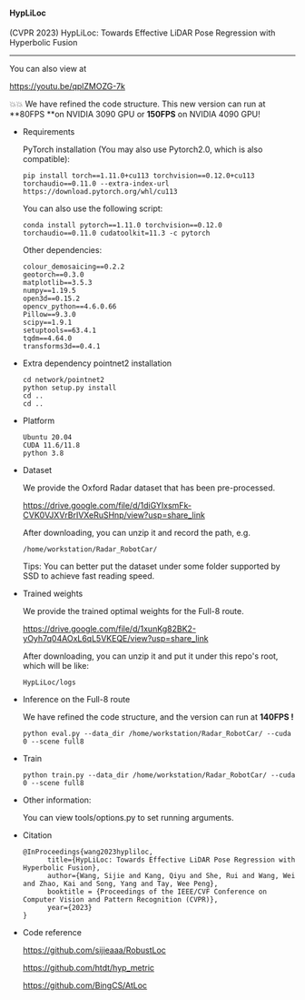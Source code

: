 #### HypLiLoc

(CVPR 2023) HypLiLoc: Towards Effective LiDAR Pose Regression with Hyperbolic Fusion

** **

You can also view at

https://youtu.be/qplZMOZG-7k

💥💥 We have refined the code structure. This new version can run at **80FPS **on NVIDIA 3090 GPU or **150FPS** on NVIDIA 4090 GPU!

- Requirements

  PyTorch installation (You may also use Pytorch2.0, which is also compatible):

  ```
  pip install torch==1.11.0+cu113 torchvision==0.12.0+cu113 torchaudio==0.11.0 --extra-index-url https://download.pytorch.org/whl/cu113
  ```
  You can also use the following script:

  ```
  conda install pytorch==1.11.0 torchvision==0.12.0 torchaudio==0.11.0 cudatoolkit=11.3 -c pytorch
  ```
  Other dependencies:

  ```
  colour_demosaicing==0.2.2
  geotorch==0.3.0
  matplotlib==3.5.3
  numpy==1.19.5
  open3d==0.15.2
  opencv_python==4.6.0.66
  Pillow==9.3.0
  scipy==1.9.1
  setuptools==63.4.1
  tqdm==4.64.0
  transforms3d==0.4.1
  ```
- Extra dependency pointnet2 installation

  ```
  cd network/pointnet2
  python setup.py install
  cd ..
  cd ..
  ```
- Platform

  ```
  Ubuntu 20.04
  CUDA 11.6/11.8
  python 3.8
  ```
- Dataset

  We provide the Oxford Radar dataset that has been pre-processed.

  https://drive.google.com/file/d/1diGYIxsmFk-CVK0VJXVrBrIVXeRuSHnp/view?usp=share_link

  After downloading, you can unzip it and record the path, e.g.

  ```
  /home/workstation/Radar_RobotCar/
  ```
  Tips: You can better put the dataset under some folder supported by SSD to achieve fast reading speed.
- Trained weights

  We provide the trained optimal weights for the Full-8 route.

  https://drive.google.com/file/d/1xunKg82BK2-yOyh7q04AOxL6qL5VKEQE/view?usp=share_link

  After downloading, you can unzip it and put it under this repo's root, which will be like:

  ```
  HypLiLoc/logs
  ```
- Inference on the Full-8 route

  We have refined the code structure, and the version can run at **140FPS !** 

  ```
  python eval.py --data_dir /home/workstation/Radar_RobotCar/ --cuda 0 --scene full8 
  ```
- Train

  ```
  python train.py --data_dir /home/workstation/Radar_RobotCar/ --cuda 0 --scene full8 
  ```
- Other information:

  You can view tools/options.py to set running arguments.
  
- Citation

  ```
  @InProceedings{wang2023hypliloc,
        title={HypLiLoc: Towards Effective LiDAR Pose Regression with Hyperbolic Fusion}, 
        author={Wang, Sijie and Kang, Qiyu and She, Rui and Wang, Wei and Zhao, Kai and Song, Yang and Tay, Wee Peng},
        booktitle = {Proceedings of the IEEE/CVF Conference on Computer Vision and Pattern Recognition (CVPR)},
        year={2023}
  }
  ```

- Code reference

  https://github.com/sijieaaa/RobustLoc

  https://github.com/htdt/hyp_metric

  https://github.com/BingCS/AtLoc
